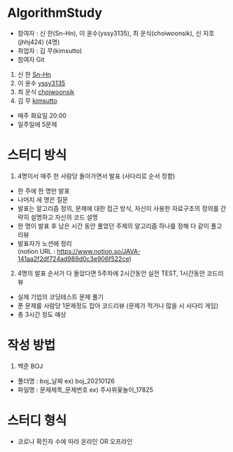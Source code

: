 # AlgorithmStudy

- 참여자 : 신 한(Sn-Hn), 이 윤수(yssy3135), 최 운식(choiwoonsik), 신 지호(jhhj424) (4명)  
- 취업자 : 김 무(kimsutto)
- 참여자 Git  
1. 신 한 [Sn-Hn](https://github.com/Sn-Hn)  
2. 이 윤수 [yssy3135](https://github.com/yssy3135)
3. 최 운식 [choiwoonsik](https://github.com/choiwoonsik)
4. 김 무 [kimsutto](https://github.com/kimsutto)

- 매주 화요일 20:00  
- 일주일에 5문제  

# 스터디 방식  
1. 4명이서 매주 한 사람당 돌아가면서 발표 (사다리로 순서 정함)  
- 한 주에 한 명만 발표  
- 나머지 세 명은 질문  
- 발표는 알고리즘 정의, 문제에 대한 접근 방식, 자신이 사용한 자료구조의 정의를 간략히 설명하고 자신의 코드 설명  
- 한 명이 발표 후 남은 시간 동안 풀었던 주제의 알고리즘 하나를 정해 다 같이 풀고 리뷰  
- 발표자가 노션에 정리  
(notion URL : https://www.notion.so/JAVA-141aa2f2df724ad989d0c3e906f522ce)  

2. 4명의 발표 순서가 다 돌았다면 5주차에 2시간동안 실전 TEST, 1시간동안 코드리뷰  
- 실제 기업의 코딩테스트 문제 풀기   
- 푼 문제를 사람당 1문제정도 잡아 코드리뷰 (문제가 적거나 많을 시 사다리 게임)  
- 총 3시간 정도 예상  

# 작성 방법  
1. 백준 BOJ  
- 폴더명 : boj_날짜 ex) boj_20210126  
- 파일명 : 문제제목_문제번호 ex) 주사위윷놀이_17825  

# 스터디 형식
- 코로나 확진자 수에 따라 온라인 OR 오프라인 

